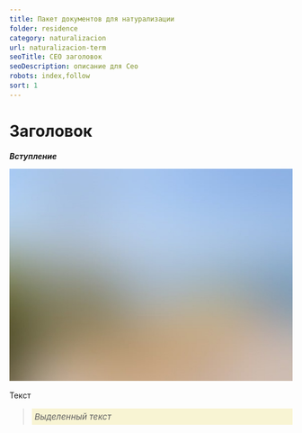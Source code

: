 ```yaml
---
title: Пакет документов для натурализации
folder: residence
category: naturalizacion
url: naturalizacion-term
seoTitle: СЕО заголовок
seoDescription: описание для Сео
robots: index,follow
sort: 1
---
```


# Заголовок

***Вступление***

![внж Мексики по браку](../../../images/pages/default.jpg)

Текст

> *<p style="font-size:15px; background-color:#f8f4d3; padding:5px; text-align: left">Выделенный текст</P>*
